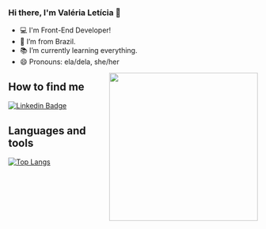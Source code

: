 ### Hi there, I'm Valéria Letícia 👋


- :computer: I'm Front-End Developer!
- :house_with_garden: I’m from Brazil.
- :books: I’m currently learning everything.
- 😄 Pronouns: ela/dela, she/her
<img src=https://media.giphy.com/media/TEnq1cc5pEb2Sz8pwP/giphy.gif style="float: right;" width="300">

## How to find me

[![Linkedin Badge](https://img.shields.io/badge/-LinkedIn-blue?style=flat-square&logo=Linkedin&logoColor=white&link=https://www.linkedin.com/in/val%C3%A9ria-let%C3%ADcia-519511162//)](https://www.linkedin.com/in/val%C3%A9ria-let%C3%ADcia-519511162/)

## Languages and tools
[![Top Langs](https://github-readme-stats.vercel.app/api/top-langs/?username=valerialeticia)](https://github.com/valerialeticia/github-readme-stats)
